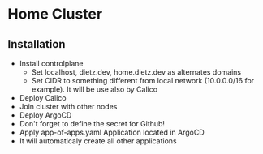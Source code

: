 # Home Cluster

## Installation

- Install controlplane
  - Set localhost, dietz.dev, home.dietz.dev as alternates domains
  - Set CIDR to something different from local network (10.0.0.0/16 for example). It will be use also by Calico
- Deploy Calico
- Join cluster with other nodes
- Deploy ArgoCD
- Don't forget to define the secret for Github!
- Apply app-of-apps.yaml Application located in ArgoCD
- It will automaticaly create all other applications
